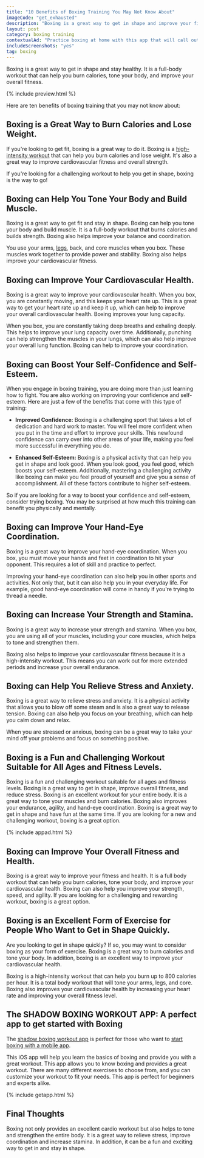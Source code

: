 ```yaml
---
title: "10 Benefits of Boxing Training You May Not Know About"
imageCode: "get_exhausted"
description: "Boxing is a great way to get in shape and improve your fitness. Here are ten benefits of boxing training that you may not know about."
layout: post
category: boxing training
contextualAd: "Practice boxing at home with this app that will call out punches and guide you through boxing workouts."
includeScreenshots: "yes"
tag: boxing
---
```


Boxing is a great way to get in shape and stay healthy. It is a full-body workout that can help you burn calories, tone your body, and improve your overall fitness.

{% include preview.html %}

Here are ten benefits of boxing training that you may not know about:

## Boxing is a Great Way to Burn Calories and Lose Weight.

If you're looking to get fit, boxing is a great way to do it. Boxing is a [high-intensity workout](/benefits-of-hiit/) that can help you burn calories and lose weight. It's also a great way to improve cardiovascular fitness and overall strength.

If you're looking for a challenging workout to help you get in shape, boxing is the way to go!

## Boxing can Help You Tone Your Body and Build Muscle.

Boxing is a great way to get fit and stay in shape. Boxing can help you tone your body and build muscle. It is a full-body workout that burns calories and builds strength. Boxing also helps improve your balance and coordination.

You use your arms, [legs](/footwork-boxing-app/), back, and core muscles when you box. These muscles work together to provide power and stability. Boxing also helps improve your cardiovascular fitness.

## Boxing can Improve Your Cardiovascular Health.

Boxing is a great way to improve your cardiovascular health. When you box, you are constantly moving, and this keeps your heart rate up. This is a great way to get your heart rate up and keep it up, which can help to improve your overall cardiovascular health. Boxing improves your lung capacity.

When you box, you are constantly taking deep breaths and exhaling deeply. This helps to improve your lung capacity over time. Additionally, punching can help strengthen the muscles in your lungs, which can also help improve your overall lung function. Boxing can help to improve your coordination.

## Boxing can Boost Your Self-Confidence and Self-Esteem.

When you engage in boxing training, you are doing more than just learning how to fight. You are also working on improving your confidence and self-esteem. Here are just a few of the benefits that come with this type of training:

- **Improved Confidence:** Boxing is a challenging sport that takes a lot of dedication and hard work to master. You will feel more confident when you put in the time and effort to improve your skills. This newfound confidence can carry over into other areas of your life, making you feel more successful in everything you do.

- **Enhanced Self-Esteem:** Boxing is a physical activity that can help you get in shape and look good. When you look good, you feel good, which boosts your self-esteem. Additionally, mastering a challenging activity like boxing can make you feel proud of yourself and give you a sense of accomplishment. All of these factors contribute to higher self-esteem.

So if you are looking for a way to boost your confidence and self-esteem, consider trying boxing. You may be surprised at how much this training can benefit you physically and mentally.

## Boxing can Improve Your Hand-Eye Coordination.

Boxing is a great way to improve your hand-eye coordination. When you box, you must move your hands and feet in coordination to hit your opponent. This requires a lot of skill and practice to perfect.

Improving your hand-eye coordination can also help you in other sports and activities. Not only that, but it can also help you in your everyday life. For example, good hand-eye coordination will come in handy if you're trying to thread a needle.

## Boxing can Increase Your Strength and Stamina.

Boxing is a great way to increase your strength and stamina. When you box, you are using all of your muscles, including your core muscles, which helps to tone and strengthen them.

Boxing also helps to improve your cardiovascular fitness because it is a high-intensity workout. This means you can work out for more extended periods and increase your overall endurance.

## Boxing can Help You Relieve Stress and Anxiety.

Boxing is a great way to relieve stress and anxiety. It is a physical activity that allows you to blow off some steam and is also a great way to release tension. Boxing can also help you focus on your breathing, which can help you calm down and relax.

When you are stressed or anxious, boxing can be a great way to take your mind off your problems and focus on something positive.

## Boxing is a Fun and Challenging Workout Suitable for All Ages and Fitness Levels.

Boxing is a fun and challenging workout suitable for all ages and fitness levels. Boxing is a great way to get in shape, improve overall fitness, and reduce stress. Boxing is an excellent workout for your entire body. It is a great way to tone your muscles and burn calories. Boxing also improves your endurance, agility, and hand-eye coordination. Boxing is a great way to get in shape and have fun at the same time. If you are looking for a new and challenging workout, boxing is a great option.

{% include appad.html %}

## Boxing can Improve Your Overall Fitness and Health.

Boxing is a great way to improve your fitness and health. It is a full body workout that can help you burn calories, tone your body, and improve your cardiovascular health. Boxing can also help you improve your strength, speed, and agility. If you are looking for a challenging and rewarding workout, boxing is a great option.

## Boxing is an Excellent Form of Exercise for People Who Want to Get in Shape Quickly.

Are you looking to get in shape quickly? If so, you may want to consider boxing as your form of exercise. Boxing is a great way to burn calories and tone your body. In addition, boxing is an excellent way to improve your cardiovascular health.

Boxing is a high-intensity workout that can help you burn up to 800 calories per hour. It is a total body workout that will tone your arms, legs, and core. Boxing also improves your cardiovascular health by increasing your heart rate and improving your overall fitness level.

## The SHADOW BOXING WORKOUT APP: A perfect app to get started with Boxing

The [shadow boxing workout app](/) is perfect for those who want to [start boxing with a mobile app](/top-5-reasons-to-learn-boxing-with-an-app/).

This iOS app will help you learn the basics of boxing and provide you with a great workout. This app allows you to know boxing and provides a great workout. There are many different exercises to choose from, and you can customize your workout to fit your needs. This app is perfect for beginners and experts alike.

{% include getapp.html %}

## Final Thoughts

Boxing not only provides an excellent cardio workout but also helps to tone and strengthen the entire body. It is a great way to relieve stress, improve coordination and increase stamina. In addition, it can be a fun and exciting way to get in and stay in shape.